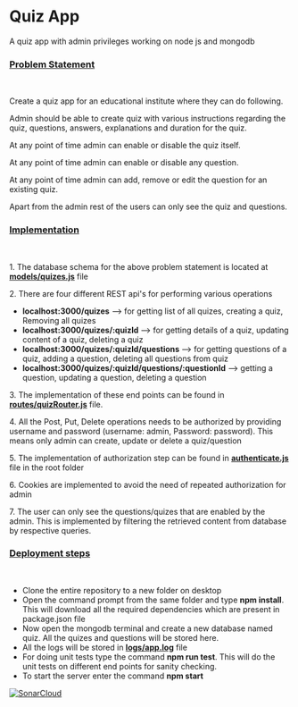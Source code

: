 # Quiz App
A quiz app with admin privileges working on node js and mongodb

<h3><u>Problem Statement</u></h3><br>
<p>Create a quiz app for an educational institute where they can do following. </p>
<p>Admin should be able to create quiz with various instructions regarding the quiz, questions, answers, explanations and duration for the
quiz.</p>
<p>At any point of time admin can enable or disable the quiz itself.</p>
<p>At any point of time admin can enable or disable any question.</p>
<p>At any point of time admin can add, remove or edit the question for an existing quiz.</p>
<p>Apart from the admin rest of the users can only see the quiz and questions.</p>

<h3><u>Implementation</u></h3><br>
<p>1. The database schema for the above problem statement is located at<b><a href="models/quizes.js"> models/quizes.js</a></b> file</p>
<p>2. There are four different REST api's for performing various operations</p>
<ul>
<li> <b>localhost:3000/quizes</b>   --> for getting list of all quizes, creating a quiz, Removing all quizes </li>
<li> <b>localhost:3000/quizes/:quizId </b> --> for getting details of a quiz, updating content of a quiz, deleting a quiz </li>
<li> <b>localhost:3000/quizes/:quizId/questions </b> --> for getting questions of a quiz, adding a question, deleting all questions from quiz </li>
<li> <b>localhost:3000/quizes/:quizId/questions/:questionId</b> --> getting a question, updating a question, deleting a question </li>
</ul>
<p>3. The implementation of these end points can be found in <b><a href="routes/quizRouter.js">routes/quizRouter.js</a></b> file.</p>
<p>4. All the Post, Put, Delete operations needs to be authorized by providing username and password (username: admin, Password: password). 
This means only admin can create, update or delete a quiz/question </p>
<p>5. The implementation of authorization step can be found in <b><a href = "authenticate.js">authenticate.js</a></b> file in the root folder</p>
<p>6. Cookies are implemented to avoid the need of repeated authorization for admin</p>
<p>7. The user can only see the questions/quizes that are enabled by the admin. This is implemented by filtering the retrieved content from database by respective queries. </p>

<h3><u>Deployment steps</u></h3><br>
<ul>
<li>Clone the entire repository to a new folder on desktop</li>
<li>Open the command prompt from the same folder and type <b>npm install</b>. This will download all the required dependencies which are present in package.json file</li>
<li>Now open the mongodb terminal and create a new database named quiz. All the quizes and questions will be stored here.</li>
<li>All the logs will be stored in <b><a href = "logs/app.log"> logs/app.log</a></b> file</li>
<li>For doing unit tests type the command <b>npm run test</b>. This will do the unit tests on different end points for sanity checking.</li>
<li>To start the server enter the command <b>npm start</b></li>
</ul>


[![SonarCloud](https://sonarcloud.io/images/project_badges/sonarcloud-white.svg)](https://sonarcloud.io/summary/new_code?id=aus-examination-portal_quiz-app-in-nodejs)
